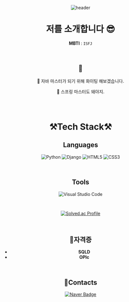 <div align="center">

![header](https://capsule-render.vercel.app/api?type=waving&&&&color=auto&height=300&section=header&text=welcome&fontSize=150&animation=fadeIn&fontAlignY=30&desc=haelim12's%20GitHub%20Profile&descAlignY=51&descAlign=70)

# 저를 소개합니다 😎

**MBTI** : `ISFJ`

<br/>  

## 🐣

🎈 자바 마스터가 되기 위해 화이팅 해보겠습니다.

🌱 스프링 마스터도 돼야지.

<br/>
<br/>

# **⚒️Tech Stack⚒️**

## **Languages**
![Python](https://img.shields.io/badge/Python-3776AB.svg?&style=for-the-badge&logo=Python&logoColor=white)
![Django](https://img.shields.io/badge/Django-092E20.svg?&style=for-the-badge&logo=Django&logoColor=white)
![HTML5](https://img.shields.io/badge/HTML5-E34F26.svg?&style=for-the-badge&logo=HTML5&logoColor=white)
![CSS3](https://img.shields.io/badge/CSS3-1572B6.svg?&style=for-the-badge&logo=CSS3&logoColor=white)


</div>
<br/>

<div align="center">

## **Tools**
![Visual Studio Code](https://img.shields.io/badge/Visual%20Studio%20Code-007ACC.svg?&style=for-the-badge&logo=Visual%20Studio%20Code&logoColor=white)

<br/>

[![Solved.ac Profile](http://mazassumnida.wtf/api/v2/generate_badge?boj=sunny9612)](https://solved.ac/sunny9612/)

<br/>

## **📝자격증**
- **SQLD**
- **OPIc**


<br/>

## **📧Contacts**

[![Naver Badge](https://img.shields.io/badge/Naver-03C75A?style=flat-square&logo=Naver&logoColor=white&link=mailto:sunny9612@naver.com)](mailto:sunny9612@naver.com)

</div>

<div align="center">


